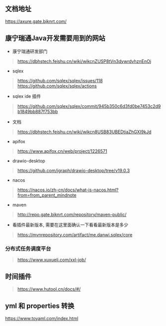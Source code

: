 ## 文档地址
https://axure.gate.bjknrt.com/

## 康宁瑞通Java开发需要用到的网站
- 康宁瑞通研发部门
> https://dbhstech.feishu.cn/wiki/wikcnZUSP8tVn3dywrdvhznEnOj
- sqlex
> https://github.com/sqlex/sqlex/issues/118
> https://github.com/sqlex/sqlex/actions
- sqlex ide 插件
> https://github.com/sqlex/sqlex/commit/945b350c6d3fd0be7453c2d9b1849bb887f753bb
- 文档
> https://dbhstech.feishu.cn/wiki/wikcn8USB83UBEDtiaZhGXI9kJd
- apifox
> https://www.apifox.cn/web/project/1226571
- drawio-desktop
> https://github.com/jgraph/drawio-desktop/tree/v19.0.3
- nacos
> https://nacos.io/zh-cn/docs/what-is-nacos.html?from=from_parent_mindnote
- maven
>  http://repo.gate.bjknrt.com/repository/maven-public/

- 看插件最新版本, 需要在这里面确认一下看看最新版本是多少
> https://mvnrepository.com/artifact/me.danwi.sqlex/core

### 分布式任务调度平台
> https://www.xuxueli.com/xxl-job/

## 时间插件
> https://www.hutool.cn/docs/#/

## yml 和 properties 转换
https://www.toyaml.com/index.html